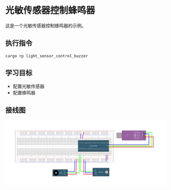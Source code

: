 # 光敏传感器控制蜂鸣器

这是一个光敏传感器控制蜂鸣器的示例。

## 执行指令

```shell
cargo rp light_sensor_control_buzzer
```

## 学习目标

- 配置光敏传感器
- 配置蜂鸣器

## 接线图

![](../../../images/wiring_diagram/3-5%20光敏传感器控制蜂鸣器.jpg)

